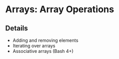 # Arrays: Array Operations

## Details
- Adding and removing elements
- Iterating over arrays
- Associative arrays (Bash 4+)

